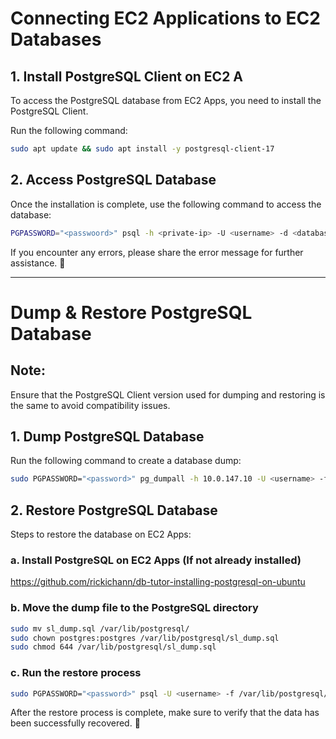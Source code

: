 # Connecting EC2 Applications to EC2 Databases

## 1. Install PostgreSQL Client on EC2 A
To access the PostgreSQL database from EC2 Apps, you need to install the PostgreSQL Client.

Run the following command:
```sh
sudo apt update && sudo apt install -y postgresql-client-17
```

## 2. Access PostgreSQL Database
Once the installation is complete, use the following command to access the database:
```sh
PGPASSWORD="<passwoord>" psql -h <private-ip> -U <username> -d <database_name>
```
If you encounter any errors, please share the error message for further assistance. 🚀

---

# Dump & Restore PostgreSQL Database
## **Note:**
Ensure that the PostgreSQL Client version used for dumping and restoring is the same to avoid compatibility issues.

## 1. Dump PostgreSQL Database
Run the following command to create a database dump:
```sh
sudo PGPASSWORD="<password>" pg_dumpall -h 10.0.147.10 -U <username> -f sl_dump.sql
```

## 2. Restore PostgreSQL Database
Steps to restore the database on EC2 Apps:

### a. Install PostgreSQL on EC2 Apps (If not already installed)
https://github.com/rickichann/db-tutor-installing-postgresql-on-ubuntu 

### b. Move the dump file to the PostgreSQL directory
```sh
sudo mv sl_dump.sql /var/lib/postgresql/
sudo chown postgres:postgres /var/lib/postgresql/sl_dump.sql
sudo chmod 644 /var/lib/postgresql/sl_dump.sql
```

### c. Run the restore process
```sh
sudo PGPASSWORD="<password>" psql -U <username> -f /var/lib/postgresql/sl_dump.sql
```

After the restore process is complete, make sure to verify that the data has been successfully recovered. 🚀

